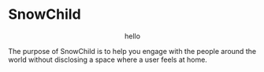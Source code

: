 # SnowChild
<p align="center">
  hello
<p>
  The purpose of SnowChild is to help you engage with the people around the world without disclosing a space where a     user feels at home.
</p>


